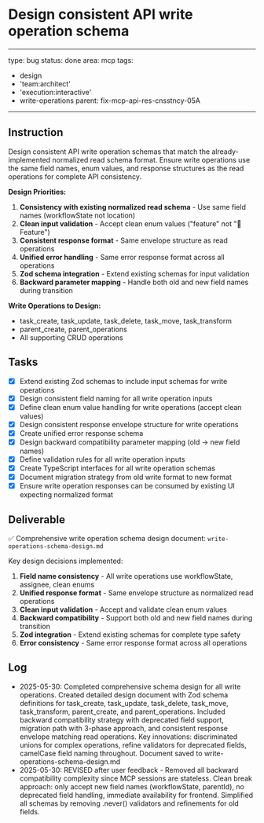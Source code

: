 # Design consistent API write operation schema

---
type: bug
status: done
area: mcp
tags:
  - design
  - 'team:architect'
  - 'execution:interactive'
  - write-operations
parent: fix-mcp-api-res-cnsstncy-05A
---


## Instruction
Design consistent API write operation schemas that match the already-implemented normalized read schema format. Ensure write operations use the same field names, enum values, and response structures as the read operations for complete API consistency.

**Design Priorities:**
1. **Consistency with existing normalized read schema** - Use same field names (workflowState not location)
2. **Clean input validation** - Accept clean enum values ("feature" not "🌟 Feature")
3. **Consistent response format** - Same envelope structure as read operations
4. **Unified error handling** - Same error response format across all operations
5. **Zod schema integration** - Extend existing schemas for input validation
6. **Backward parameter mapping** - Handle both old and new field names during transition

**Write Operations to Design:**
- task_create, task_update, task_delete, task_move, task_transform
- parent_create, parent_operations
- All supporting CRUD operations

## Tasks
- [x] Extend existing Zod schemas to include input schemas for write operations
- [x] Design consistent field naming for all write operation inputs
- [x] Define clean enum value handling for write operations (accept clean values)
- [x] Design consistent response envelope structure for write operations
- [x] Create unified error response schema
- [x] Design backward compatibility parameter mapping (old → new field names)
- [x] Define validation rules for all write operation inputs
- [x] Create TypeScript interfaces for all write operation schemas
- [x] Document migration strategy from old write format to new format
- [x] Ensure write operation responses can be consumed by existing UI expecting normalized format

## Deliverable
✅ Comprehensive write operation schema design document: `write-operations-schema-design.md`

Key design decisions implemented:
1. **Field name consistency** - All write operations use workflowState, assignee, clean enums
2. **Unified response format** - Same envelope structure as normalized read operations
3. **Clean input validation** - Accept and validate clean enum values
4. **Backward compatibility** - Support both old and new field names during transition
5. **Zod integration** - Extend existing schemas for complete type safety
6. **Error consistency** - Same error response format across all operations

## Log
- 2025-05-30: Completed comprehensive schema design for all write operations. Created detailed design document with Zod schema definitions for task_create, task_update, task_delete, task_move, task_transform, parent_create, and parent_operations. Included backward compatibility strategy with deprecated field support, migration path with 3-phase approach, and consistent response envelope matching read operations. Key innovations: discriminated unions for complex operations, refine validators for deprecated fields, camelCase field naming throughout. Document saved to write-operations-schema-design.md
- 2025-05-30: REVISED after user feedback - Removed all backward compatibility complexity since MCP sessions are stateless. Clean break approach: only accept new field names (workflowState, parentId), no deprecated field handling, immediate availability for frontend. Simplified all schemas by removing .never() validators and refinements for old fields.
